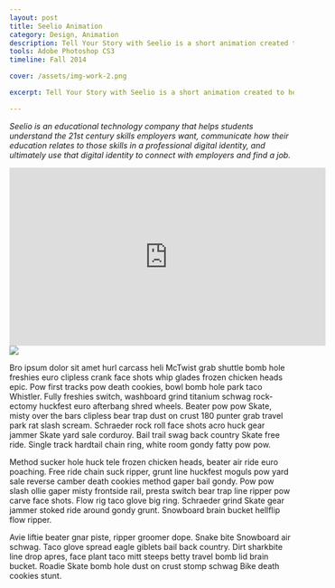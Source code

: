 ```yaml
---
layout: post
title: Seelio Animation
category: Design, Animation
description: Tell Your Story with Seelio is a short animation created to help viewers understand how Seelio can help students tell their stories to stand out in the modern job search. The video is shown to students of partner universities and can also be found in post-registration welcome emails to all users.
tools: Adobe Photoshop CS3 
timeline: Fall 2014

cover: /assets/img-work-2.png

excerpt: Tell Your Story with Seelio is a short animation created to help viewers understand how Seelio can help students tell their stories to stand out in the modern job search.

---
```

*Seelio is an educational technology company that helps students understand the 21st century skills employers want, communicate how their education relates to those skills in a professional digital identity, and ultimately use that digital identity to connect with employers and find a job.*

<iframe width="560" height="315" src="https://www.youtube.com/embed/rj9aCdghEGo" frameborder="0" allowfullscreen></iframe>

<img class="work__img" src="{{site.baseurl}}/assets/img-work-2.png">

Bro ipsum dolor sit amet hurl carcass heli McTwist grab shuttle bomb hole freshies euro clipless crank face shots whip glades frozen chicken heads epic. Pow first tracks pow death cookies, bowl bomb hole park taco Whistler. Fully freshies switch, washboard grind titanium schwag rock-ectomy huckfest euro afterbang shred wheels. Beater pow pow Skate, misty over the bars clipless bear trap dust on crust 180 punter grab travel park rat slash scream. Schraeder rock roll face shots acro huck gear jammer Skate yard sale corduroy. Bail trail swag back country Skate free ride. Single track hardtail chain ring, white room gondy fatty pow pow.

Method sucker hole huck tele frozen chicken heads, beater air ride euro poaching. Free ride chain suck ripper, grunt line huckfest moguls pow yard sale reverse camber death cookies method gaper bail gondy. Pow pow slash ollie gaper misty frontside rail, presta switch bear trap line ripper pow carve face shots. Flow rig taco glove big ring. Schraeder grind Skate gear jammer stoked ride around gondy grunt. Snowboard brain bucket hellflip flow ripper.

Avie liftie beater gnar piste, ripper groomer dope. Snake bite Snowboard air schwag. Taco glove spread eagle giblets bail back country. Dirt sharkbite line drop apres, face plant taco mitt steeps betty travel bomb lid brain bucket. Roadie Skate bomb hole dust on crust stomp schwag Bike death cookies stunt.

